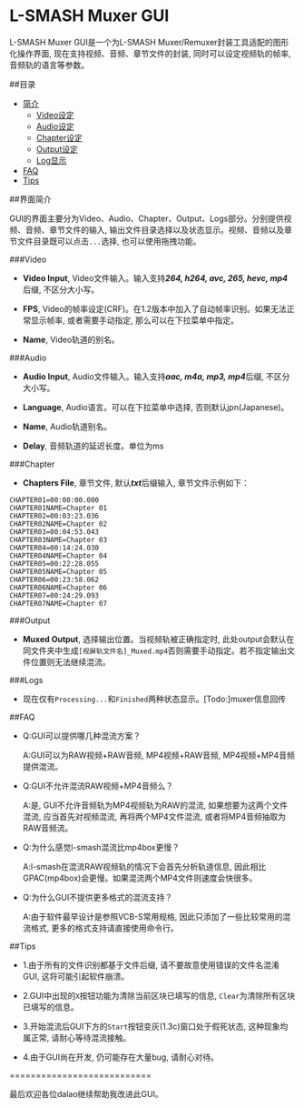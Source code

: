 L-SMASH Muxer GUI
===========================

L-SMASH Muxer GUI是一个为L-SMASH Muxer/Remuxer封装工具适配的图形化操作界面, 现在支持视频、音频、章节文件的封装, 同时可以设定视频轨的帧率, 音频轨的语言等参数。

##目录
* [简介](#界面简介)
	* [Video设定](#video)
	* [Audio设定](#audio)
	* [Chapter设定](#chapter)
	* [Output设定](#output)
	* [Log显示](#logs)
* [FAQ](#faq)
* [Tips](#tips)
	
##界面简介

GUI的界面主要分为Video、Audio、Chapter、Output、Logs部分。分别提供视频、音频、章节文件的输入, 输出文件目录选择以及状态显示。视频、音频以及章节文件目录既可以点击`...`选择, 也可以使用拖拽功能。

###Video

+ **Video Input**, Video文件输入。输入支持***264, h264, avc, 265, hevc, mp4***后缀, 不区分大小写。

+ **FPS**, Video的帧率设定(CRF)。在1.2版本中加入了自动帧率识别。如果无法正常显示帧率, 或者需要手动指定, 那么可以在下拉菜单中指定。

+ **Name**, Video轨道的别名。

###Audio

+ **Audio Input**, Audio文件输入。输入支持***aac, m4a, mp3, mp4***后缀, 不区分大小写。

+ **Language**, Audio语言。可以在下拉菜单中选择, 否则默认jpn(Japanese)。

+ **Name**, Audio轨道别名。

+ **Delay**, 音频轨道的延迟长度。单位为ms

###Chapter

+ **Chapters File**, 章节文件, 默认***txt***后缀输入, 章节文件示例如下：

```
CHAPTER01=00:00:00.000
CHAPTER01NAME=Chapter 01
CHAPTER02=00:03:23.036
CHAPTER02NAME=Chapter 02
CHAPTER03=00:04:53.043
CHAPTER03NAME=Chapter 03
CHAPTER04=00:14:24.030
CHAPTER04NAME=Chapter 04
CHAPTER05=00:22:28.055
CHAPTER05NAME=Chapter 05
CHAPTER06=00:23:58.062
CHAPTER06NAME=Chapter 06
CHAPTER07=00:24:29.093
CHAPTER07NAME=Chapter 07

```

###Output

+ **Muxed Output**, 选择输出位置。当视频轨被正确指定时, 此处output会默认在同文件夹中生成`[视屏轨文件名]_Muxed.mp4`否则需要手动指定。若不指定输出文件位置则无法继续混流。

###Logs

+ 现在仅有`Processing...`和`Finished`两种状态显示。[Todo:]muxer信息回传

##FAQ

+	Q:GUI可以提供哪几种混流方案？

	A:GUI可以为RAW视频+RAW音频, MP4视频+RAW音频, MP4视频+MP4音频提供混流。
	
+	Q:GUI不允许混流RAW视频+MP4音频么？

	A:是, GUI不允许音频轨为MP4视频轨为RAW的混流, 如果想要为这两个文件混流, 应当首先对视频混流, 再将两个MP4文件混流, 或者将MP4音频抽取为RAW音频流。
	
+	Q:为什么感觉l-smash混流比mp4box更慢？

	A:l-smash在混流RAW视频轨的情况下会首先分析轨道信息, 因此相比GPAC(mp4box)会更慢。如果混流两个MP4文件则速度会快很多。
	
+	Q:为什么GUI不提供更多格式的混流支持？

	A:由于软件最早设计是参照VCB-S常用规格, 因此只添加了一些比较常用的混流格式, 更多的格式支持请直接使用命令行。

##Tips

+ 1.由于所有的文件识别都基于文件后缀, 请不要故意使用错误的文件名混淆GUI, 这将可能引起软件崩溃。

+ 2.GUI中出现的`X`按钮功能为清除当前区块已填写的信息, `Clear`为清除所有区块已填写的信息。

+ 3.开始混流后GUI下方的`Start`按钮变灰(1.3c)窗口处于假死状态, 这种现象均属正常, 请耐心等待混流接触。

+ 4.由于GUI尚在开发, 仍可能存在大量bug, 请耐心对待。

===========================

最后欢迎各位dalao继续帮助我改进此GUI。

